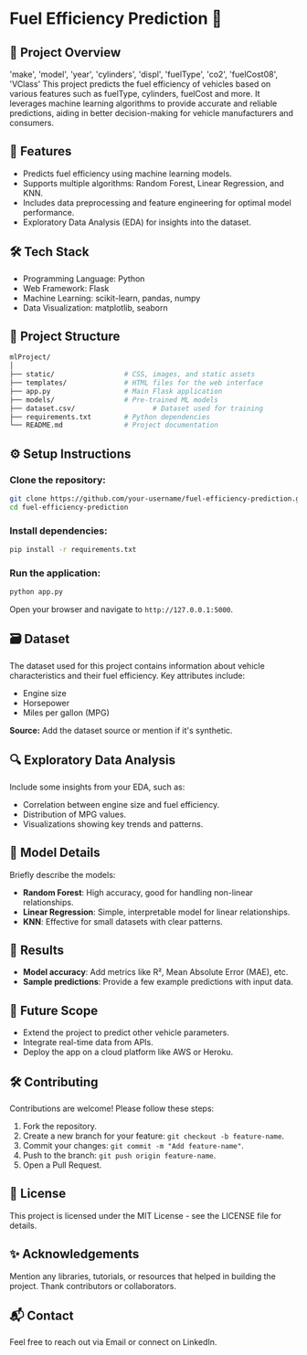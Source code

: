 # Fuel Efficiency Prediction 🚗

## 📝 Project Overview
'make', 'model', 'year', 'cylinders', 'displ', 'fuelType', 'co2', 'fuelCost08', 'VClass'
This project predicts the fuel efficiency of vehicles based on various features such as fuelType, cylinders, fuelCost and more. It leverages machine learning algorithms to provide accurate and reliable predictions, aiding in better decision-making for vehicle manufacturers and consumers.

## 🌟 Features
- Predicts fuel efficiency using machine learning models.
- Supports multiple algorithms: Random Forest, Linear Regression, and KNN.
- Includes data preprocessing and feature engineering for optimal model performance.
- Exploratory Data Analysis (EDA) for insights into the dataset.

## 🛠️ Tech Stack
- Programming Language: Python
- Web Framework: Flask
- Machine Learning: scikit-learn, pandas, numpy
- Data Visualization: matplotlib, seaborn

## 📂 Project Structure
```bash
mlProject/
│
├── static/                 # CSS, images, and static assets
├── templates/              # HTML files for the web interface
├── app.py                  # Main Flask application
├── models/                 # Pre-trained ML models
├── dataset.csv/                   # Dataset used for training
├── requirements.txt        # Python dependencies
└── README.md               # Project documentation
```

## ⚙️ Setup Instructions
### Clone the repository:
```bash
git clone https://github.com/your-username/fuel-efficiency-prediction.git
cd fuel-efficiency-prediction
```

### Install dependencies:
```bash
pip install -r requirements.txt
```

### Run the application:
```bash
python app.py
```

Open your browser and navigate to `http://127.0.0.1:5000`.

## 🗃️ Dataset
The dataset used for this project contains information about vehicle characteristics and their fuel efficiency. Key attributes include:

- Engine size
- Horsepower
- Miles per gallon (MPG)

**Source:** Add the dataset source or mention if it's synthetic.

## 🔍 Exploratory Data Analysis
Include some insights from your EDA, such as:

- Correlation between engine size and fuel efficiency.
- Distribution of MPG values.
- Visualizations showing key trends and patterns.

## 🧠 Model Details
Briefly describe the models:

- **Random Forest**: High accuracy, good for handling non-linear relationships.
- **Linear Regression**: Simple, interpretable model for linear relationships.
- **KNN**: Effective for small datasets with clear patterns.

## 🚀 Results
- **Model accuracy**: Add metrics like R², Mean Absolute Error (MAE), etc.
- **Sample predictions**: Provide a few example predictions with input data.

## 🎯 Future Scope
- Extend the project to predict other vehicle parameters.
- Integrate real-time data from APIs.
- Deploy the app on a cloud platform like AWS or Heroku.

## 🛠️ Contributing
Contributions are welcome! Please follow these steps:

1. Fork the repository.
2. Create a new branch for your feature: `git checkout -b feature-name`.
3. Commit your changes: `git commit -m "Add feature-name"`.
4. Push to the branch: `git push origin feature-name`.
5. Open a Pull Request.

## 📄 License
This project is licensed under the MIT License - see the LICENSE file for details.

## ✨ Acknowledgements
Mention any libraries, tutorials, or resources that helped in building the project.
Thank contributors or collaborators.

## 📬 Contact
Feel free to reach out via Email or connect on LinkedIn.

